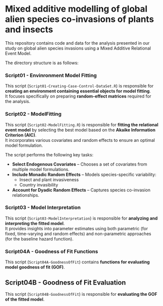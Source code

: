 # Mixed additive modelling of global alien species co-invasions of plants and insects

This repository contains code and data for the analysis presented in our study on global alien species invasions using a Mixed Additive Relational Event Model. 

The directory structure is as follows:

### **Script01 - Envinronment Model Fitting**  

This script (`Script01-Creating-Case-Control-DataSet.R`) is responsible for **creating an environment containing essential objects for model fitting**.  
It focuses specifically on preparing **random-effect matrices** required for the analysis. 

### **Script02 - ModelFitting**  

This script (`Script02-ModelFitting.R`) is responsible for **fitting the relational event model** by selecting the best model based on the **Akaike Information Criterion (AIC)**.  
It incorporates various covariates and random effects to ensure an optimal model formulation.  

The script performs the following key tasks:  
- **Select Endogenous Covariates** – Chooses a set of covariates from multiple model formulations.  
- **Include Monadic Random Effects** – Models species-specific variability:  
  - Insect and plant invasiveness  
  - Country invasibility  
- **Account for Dyadic Random Effects** – Captures species co-invasion relationships.  

### **Script03 - Model Interpretation**  

This script (`Script03-ModelInterpretation`) is responsible for **analyzing and interpreting the fitted model**.  
It provides insights into parameter estimates using both parametric (for fixed, time-varying and random effects) and non-parametric approaches (for the baseline hazard function).   

### **Script04A - Goodness of Fit Functions**  

This script (`Script04A-GoodnessOfFit`) contains **functions for evaluating model goodness of fit (GOF)**.  

## **Script04B - Goodness of Fit Evaluation**  

This script (`Script04B-GoodnessOfFit`) is responsible for **evaluating the GOF of the fitted model**.  
